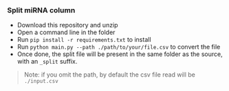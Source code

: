 ### Split miRNA column

- Download this repository and unzip
- Open a command line in the folder
- Run `pip install -r requirements.txt` to install
- Run `python main.py --path ./path/to/your/file.csv` to convert the file
- Once done, the split file will be present in the same folder as the source, with an `_split` suffix.

> Note: if you omit the path, by default the csv file read will be `./input.csv`